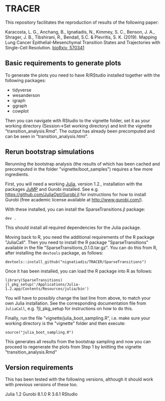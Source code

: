 # TRACER

This repository facilitates the reproduction of results of the following paper:

Karacosta, L. G., Anchang, B., Ignatiadis, N., Kimmey, S. C., Benson, J. A., Shrager, J. B., Tibshirani, R., Bendall, S.C. & Plevritis, S. K. (2019). Mapping Lung Cancer Epithelial-Mesenchymal Transition States and Trajectories with Single-Cell Resolution. [bioRxiv, 570341](https://www.biorxiv.org/content/10.1101/570341v1)

## Basic requirements to generate plots

To generate the plots you need to have R/RStudio installed together with the following packages:
- tidyverse
- wesanderson
- igraph
- ggraph
- cowplot

Then you can navigate with RStudio to the vignette folder, set it as your working directory (Session->Set working directory) and knit the vignette "transition_analysis.Rmd". The output has already been precomputed and can be seen in "transition_analysis.html".


## Rerun bootstrap simulations

Rerunning the bootstrap analysis (the results of which has been cached and precomputed in the folder "vignette/boot_samples") requires a few more ingredients.

First, you will need a working [Julia](https://julialang.org/), version 1.2., installation with the packages [JuMP](https://github.com/JuliaOpt/JuMP.jl) and Gurobi installed. See e.g. https://github.com/JuliaOpt/Gurobi.jl for instructions for how to install Gurobi (free academic license available at http://www.gurobi.com/).

With these installed, you can install the SparseTransitions.jl package:

```
dev .
```

This should install all required dependencies for the Julia package.


Moving back to R, you need the additional requirements of the R package "JuliaCall".
Then you need to install the R package "SparseTransitions" available in the file "SparseTransitions_0.1.0.tar.gz". You can do this from R, after installing the `devtools` package, as follows:

```
devtools::install_github("nignatiadis/TRACER/SparseTransitions")
```

Once it has been installed, you can load the R package into R as follows:

```
library(SparseTransitions)
jl_pkg_setup('/Applications/Julia-1.2.app/Contents/Resources/julia/bin')
```

You will have to possibly change the last line from above, to match your own Julia installation. See the corresponding documentation file from `JuliaCall`, e.g. ?jl_pkg_setup for instructions on how to do this.


Finally, run the file "vignette/julia_boot_sampling.R", i.e. make sure your working directory is the "vignette" folder and then execute:

```
source("julia_boot_sampling.R")
```

This generates all results from the bootstrap sampling and now you can proceed to regenerate the plots from Step 1 by knitting the vignette "transition_analysis.Rmd"

## Version requirements
This has been tested with the following versions, although it should work with previous versions of these too.

Julia 1.2
Gurobi 8.1.0
R 3.6.1
RStudio



